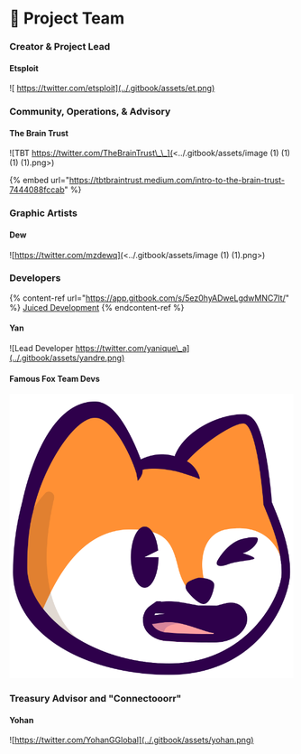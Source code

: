 # 🤝 Project Team

### Creator & Project Lead

#### Etsploit

![ https://twitter.com/etsploit](../.gitbook/assets/et.png)

### Community, Operations, & Advisory

#### The Brain Trust

![TBT https://twitter.com/TheBrainTrust\_\_](<../.gitbook/assets/image (1) (1) (1) (1).png>)

{% embed url="https://tbtbraintrust.medium.com/intro-to-the-brain-trust-7444088fccab" %}

### Graphic Artists

#### Dew

![https://twitter.com/mzdewq](<../.gitbook/assets/image (1) (1).png>)

### Developers

{% content-ref url="https://app.gitbook.com/s/5ez0hyADweLgdwMNC7It/" %}
[Juiced Development](https://app.gitbook.com/s/5ez0hyADweLgdwMNC7It/)
{% endcontent-ref %}

#### Yan

![Lead Developer https://twitter.com/yanique\_a](../.gitbook/assets/yandre.png)

#### Famous Fox Team Devs



![Leveraged NFT Candy Machine Launch Service from Fox Devs for a smooth mint process](../.gitbook/assets/foxlogo.svg)

### Treasury Advisor and "Connectooorr"

#### Yohan

![https://twitter.com/YohanGGlobal](../.gitbook/assets/yohan.png)
